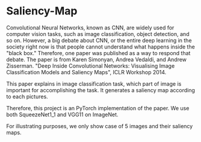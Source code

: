 # Saliency-Map
Convolutional Neural Networks, known as CNN, are widely used for computer vision tasks, such as image classification, object detection, and so on. However, a big debate about CNN, or the entire deep learning in the society right now is that people cannot understand what happens inside the "black box." Therefore, one paper was published as a way to respond that debate. The paper is from Karen Simonyan, Andrea Vedaldi, and Andrew Zisserman. "Deep Inside Convolutional Networks: Visualising Image Classification Models and Saliency Maps", ICLR Workshop 2014. 

This paper explains in image classification task, which part of image is important for accomplishing the task. It generates a saliency map according to each pictures.

Therefore, this project is an PyTorch implementation of the paper. We use both SqueezeNet1_1 and VGG11 on ImageNet.

For illustrating purposes, we only show case of 5 images and their saliency maps.
